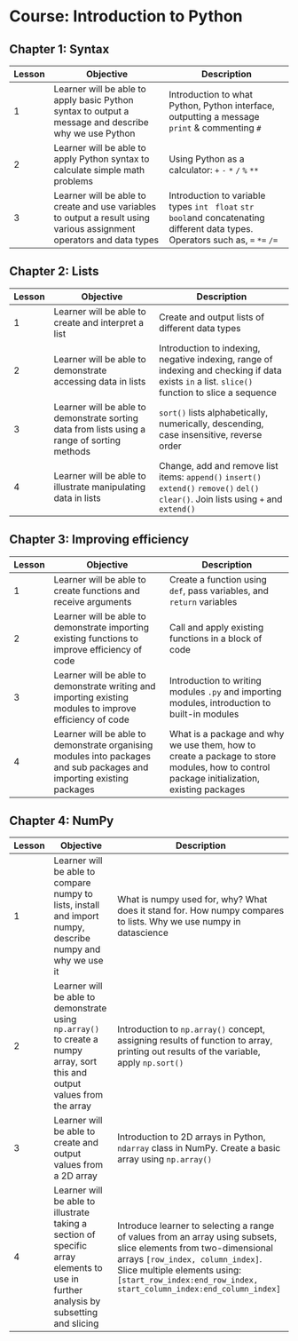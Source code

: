 Course: Introduction to Python
================================

Chapter 1: Syntax
-------------------------------------------------------

| Lesson | Objective | Description |
| --------------- | --------------- | --------------- |
|  1 | Learner will be able to apply basic Python syntax to output a message and describe why we use Python | Introduction to what Python, Python interface, outputting a message `print` & commenting `#` |
| 2 | Learner will be able to apply Python syntax to calculate simple math problems | Using Python as a calculator: `+` `-` `*`  `/`  `%`  `**`  |
| 3 | Learner will be able to create and use variables to output a result using various assignment operators and data types | Introduction to variable types `int`  ` float`  `str`  `bool`and concatenating different data types. Operators such as, `=` `*=` `/=` |


Chapter 2: Lists
-----------------------------------

| Lesson | Objective | Description |
| --------------- | --------------- | --------------- |
|  1 | Learner will be able to create and interpret a list | Create and output lists of different data types  |
| 2 | Learner will be able to demonstrate accessing data in lists | Introduction to indexing, negative indexing, range of indexing and checking if data exists `in` a list. `slice()` function to slice a sequence |
| 3 | Learner will be able to demonstrate sorting data from lists using a range of sorting methods | `sort()` lists alphabetically, numerically, descending, case insensitive, reverse order |
| 4 | Learner will be able to illustrate manipulating data in lists | Change, add and remove list items: `append()` `insert()` `extend()` `remove()` `del()` `clear()`. Join lists using `+` and `extend()`


Chapter 3: Improving efficiency 
------------------------------------------------

| Lesson | Objective | Description |
| --------------- | --------------- | --------------- |
|  1 | Learner will be able to create functions and receive arguments | Create a function using `def`, pass variables, and `return` variables |
| 2 | Learner will be able to demonstrate importing existing functions to improve efficiency of code | Call and apply existing functions in a block of code |
| 3 | Learner will be able to demonstrate writing and importing existing modules to improve efficiency of code | Introduction to writing modules `.py` and importing modules, introduction to built-in modules |
| 4 | Learner will be able to demonstrate organising modules into packages and sub packages and importing existing packages | What is a package and why we use them, how to create a package to store modules, how to control package initialization, existing packages



Chapter 4: NumPy
----------------------------------------------

| Lesson | Objective | Description |
| --------------- | --------------- | --------------- |
|  1 | Learner will be able to compare numpy to lists, install and import numpy, describe numpy and why we use it | What is numpy used for, why? What does it stand for. How numpy compares to lists. Why we use numpy in datascience |
| 2 | Learner will be able to demonstrate using `np.array()` to create a numpy array, sort this and output values from the array | Introduction to `np.array()` concept, assigning results of function to array, printing out results of the variable, apply `np.sort()` |
| 3 | Learner will be able to create and output values from a 2D array | Introduction to 2D arrays in Python, `ndarray` class in NumPy. Create a basic array using `np.array()` |
| 4 | Learner will be able to illustrate taking a section of specific array elements to use in further analysis by subsetting and slicing | Introduce learner to selecting a range of values from an array using subsets, slice elements from two-dimensional arrays `[row_index, column_index]`. Slice multiple elements using: `[start_row_index:end_row_index, start_column_index:end_column_index]`

